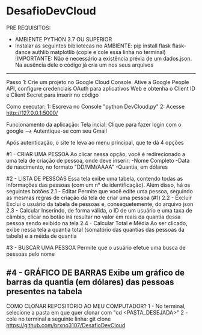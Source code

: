 # DesafioDevCloud
PRE REQUISITOS: 
- AMBIENTE PYTHON 3.7 OU SUPERIOR
- Instalar as seguintes bibliotecas no AMBIENTE:
    pip install flask flask-dance authlib matplotlib (copie e cole essa linha no terminal)
!IMPORTANTE: Não é necessário a existência prévia de um dados.json. Na ausência dele o código já cria um nos seus arquivos
--------------------------------------------------------------------------------------------------------
Passo 1:
Crie um projeto no Google Cloud Console. Ative a Google People API, configure credenciais OAuth
para aplicativos Web e obtenha o Client ID e Client Secret para inserir no código

Como executar:
1: Escreva no Console "python DevCloud.py"
2: Acesse http://127.0.0.1:5000/

Funcionamento da aplicação:
Tela incial: Clique para fazer login com o google --> Autentique-se com seu Gmail

Após autenticação, o site te leva ao menu principal, que te dá 4 opções

#1 - CRIAR UMA PESSOA
Ao clicar nessa opção, você é redirecionado a uma tela de criação de pessoa, onde deve inserir:
-Nome Completo
-Data de nascimento, no formato "DD/MM/AAAA"
-Quantia, em dólares 

#2 - LISTA DE PESSOAS
Essa tela exibe uma tabela, contendo todas as informações das pessoas (com um n° de identificação).
Além disso, há os seguintes botões
    2.1 - Editar
        Permite que você edite uma pessoa, seguindo as mesmas regras de criação da tela de criar uma pessoa (#1)
    2.2 - Excluir
        Exclui o usuário da tabela de pessoas e, consequetemente, do arquivo json
    2.3 - Calcular
        Inserindo, de forma válida, o ID de um usuário e uma taxa de câmbio, clicar no botão irá resultar no valor em reais da quantia dessa pessoa sendo exibido na tela
    2.4 - Calcular Total e Média
        Ao ser clicado, exibe nessa tela a quantia total (somatório das quantias das pessoas da tabela) e a méida de quantia
    

#3 - BUSCAR UMA PESSOA
Permite que o usuário efetue uma busca de pessoas pelo nome

#4 - GRÁFICO DE BARRAS
Exibe um gráfico de barras da quantia (em dólares) das pessoas presentes na tabela
---------------------------------------------------------------------------------------------------------------------------------------------------------------------------------------
COMO CLONAR REPOSITÓRIO AO MEU COMPUTADOR?
1 - No terminal, selecione a pasta em que quer clonar com "cd <PASTA_DESEJADA>"
2 - cole no terminal a seguinte linha:
git clone https://github.com/brxno3107/DesafioDevCloud
